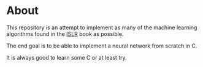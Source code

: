# About


This repository is an attempt to implement as many of the machine learning algorithms found in the [ISLR](https://hastie.su.domains/ISLR2/ISLRv2_website.pdf) book as possible.

The end goal is to be able to implement a neural network from scratch in C.

It is always good to learn some C or at least try.



